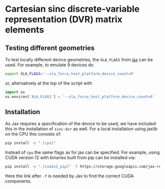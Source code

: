 # Cartesian sinc discrete-variable representation (DVR) matrix elements


## Testing different geometries

To test locally different device geometries, the `XLA_FLAGS` from
[jax](https://jax.readthedocs.io/en/latest/jax-101/06-parallelism.html#aside-hosts-and-devices-in-jax)
can be used.
For example, to emulate 9 devices do
```bash
export XLA_FLAGS='--xla_force_host_platform_device_count=9'
```
or, alternatively at the top of the script with
```python
import os
os.environ['XLA_FLAGS'] = '--xla_force_host_platform_device_count=9'
```


## Installation

As Jax requires a specification of the device to be used, we have included this
in the installation of `sinc-dvr` as well.
For a local installation using jaxlib on the CPU this consists of:
```bash
pip install -e ".[cpu]"
```
Instead of `cpu` the same flags as for jax can be specified.
For example, using CUDA version 12 with binaries built from pip can be installed via:
```bash
pip install -e ".[cuda12_pip]" -f https://storage.googleapis.com/jax-releases/jax_cuda_releases.html
```
Here the link after `-f` is needed by Jax to find the correct CUDA components.
